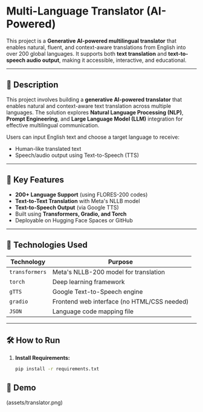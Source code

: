 #  Multi-Language Translator (AI-Powered)

This project is a **Generative AI-powered multilingual translator** that enables natural, fluent, and context-aware translations from English into over 200 global languages. It supports both **text translation** and **text-to-speech audio output**, making it accessible, interactive, and educational.

---

## 📌 Description

This project involves building a **generative AI-powered translator** that enables natural and context-aware text translation across multiple languages. The solution explores **Natural Language Processing (NLP)**, **Prompt Engineering**, and **Large Language Model (LLM)** integration for effective multilingual communication.

Users can input English text and choose a target language to receive:
-  Human-like translated text
-  Speech/audio output using Text-to-Speech (TTS)

---

## 🧠 Key Features

-  **200+ Language Support** (using FLORES-200 codes)
-  **Text-to-Text Translation** with Meta's NLLB model
-  **Text-to-Speech Output** (via Google TTS)
-  Built using **Transformers, Gradio, and Torch**
-  Deployable on Hugging Face Spaces or GitHub

---

## 🚀 Technologies Used

| Technology      | Purpose                                 |
|------------------|-----------------------------------------|
| `transformers`   | Meta's NLLB-200 model for translation   |
| `torch`          | Deep learning framework                 |
| `gTTS`           | Google Text-to-Speech engine            |
| `gradio`         | Frontend web interface (no HTML/CSS needed) |
| `JSON`           | Language code mapping file              |


---

## 🛠️ How to Run

1. **Install Requirements:**
   ```bash
   pip install -r requirements.txt

## 📸 Demo

(assets/translator.png)


